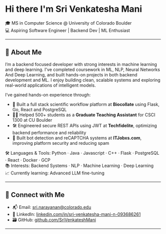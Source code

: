 # Hi there I'm Sri Venkatesha Mani

🎓 MS in Computer Science @ University of Colorado Boulder  
💻 Aspiring Software Engineer | Backend Dev | ML Enthusiast  

---

## 🚀 About Me

I’m a backend focused developer with strong interests in machine learning and deep learning. I've completed coursework in ML, NLP, Neural Networks And Deep Learning, and built hands-on projects in both backend development and ML. I enjoy building clean, scalable systems and exploring real-world applications of intelligent models.

 I’ve gained hands-on experience through:
- 🧬 Built a full stack scientific workflow platform at **Biocollate** using Flask, Go, React and PostgreSQL
- 🧑‍🏫 Helped 500+ students as a **Graduate Teaching Assistant** for CSCI 1300 at CU Boulder
- 🛠️ Engineered secure REST APIs using JWT at **Techfidelite**, optimizing backend performance and reliability  
- 🧠 Built bot detection and reCAPTCHA systems at **ITJobxs.com**, improving platform security and reducing spam


🛠️ Languages & Tools: Python · Java · Javascript · C++ · Flask · PostgreSQL · React · Docker · GCP  
📚 Interests: Backend Systems · NLP · Machine Learning · Deep Learning  
📈 Currently learning: Advanced LLM fine-tuning 

---

## 🔗 Connect with Me

- 📬 Email: sri.narayanan@colorado.edu  
- 💼 LinkedIn: [linkedin.com/in/sri-venkatesha-mani-n-093686261](https://www.linkedin.com/in/sri-venkatesha-mani-n-093686261/)  
- 🗃️ GitHub: [github.com/SriVenkateshMani](https://github.com/SriVenkateshMani)  

---
